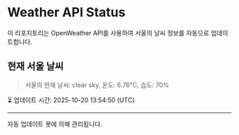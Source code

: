 
# Weather API Status

이 리포지토리는 OpenWeather API를 사용하여 서울의 날씨 정보를 자동으로 업데이트합니다.

## 현재 서울 날씨
> 서울의 현재 날씨: clear sky, 온도: 6.76°C, 습도: 70%

⏳ 업데이트 시간: 2025-10-20 13:54:50 (UTC)

---
자동 업데이트 봇에 의해 관리됩니다.
